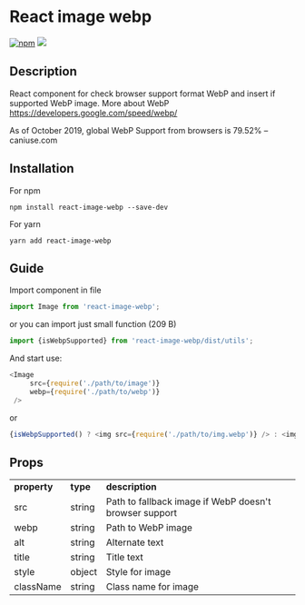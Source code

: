 # React image webp
[![npm][npm]][npm-url]
![](http://img.badgesize.io/DonRai/react-image-webp/master/dist/index.js.svg?compression=gzip)

## Description
React component for check browser support format WebP and insert if supported WebP image. More about WebP https://developers.google.com/speed/webp/

As of October 2019, global WebP Support from browsers is 79.52% – caniuse.com

## Installation
For npm
```
npm install react-image-webp --save-dev
```
For yarn
```
yarn add react-image-webp
```

## Guide

Import component in file
```js
import Image from 'react-image-webp';
```
or you can import just small function (209 B)
```js
import {isWebpSupported} from 'react-image-webp/dist/utils';
```

And start use:
```js
<Image
     src={require('./path/to/image')}
     webp={require('./path/to/webp')}
 />
 ```
 or
 ```js
{isWebpSupported() ? <img src={require('./path/to/img.webp')} /> : <img src={require('./path/to/img.png')} /> }
 ```
## Props
 <table>
 <tr>
 <td><strong>property</strong></td>
 <td><strong>type</strong></td>
 <td><strong>description</strong></td>
 </tr>
 <tr>
 <td>src</td>
 <td>string</td>
 <td>Path to fallback image if WebP doesn't browser support</td>
 </tr>
 <tr>
 <td>webp</td>
 <td>string</td>
 <td>Path to WebP image</td>
 </tr>
 <tr>
 <td>alt</td>
 <td>string</td>
 <td>Alternate text</td>
 </tr>
 <tr>
 <td>title</td>
 <td>string</td>
 <td>Title text</td>
 </tr>
 <tr>
 <td>style</td>
 <td>object</td>
 <td>Style for image</td>
 </tr>
 <tr>
 <td>className</td>
 <td>string</td>
 <td>Class name for image</td>
 </tr>
 </table>

[npm]: https://img.shields.io/npm/v/react-image-webp.svg
[npm-url]: https://www.npmjs.com/package/react-image-webp
